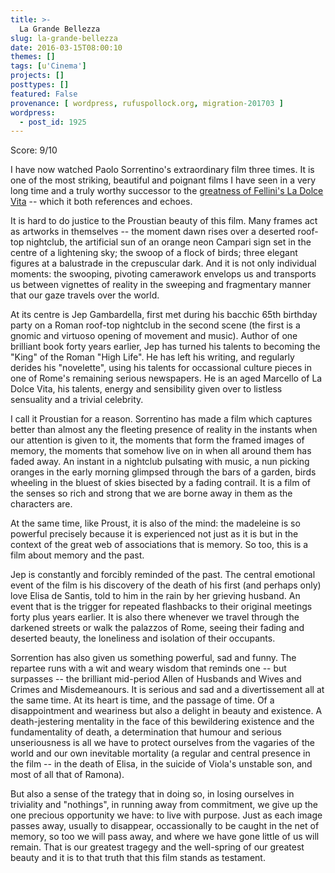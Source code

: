 ```yaml
---
title: >-
  La Grande Bellezza
slug: la-grande-bellezza
date: 2016-03-15T08:00:10
themes: []
tags: [u'Cinema']
projects: []
posttypes: []
featured: False
provenance: [ wordpress, rufuspollock.org, migration-201703 ]
wordpress:
  - post_id: 1925
---
```


Score: 9/10

I have now watched Paolo Sorrentino's extraordinary film three times. It is one of the most striking, beautiful and poignant films I have seen in a very long time and a truly worthy successor to the [greatness of Fellini's La Dolce Vita][ldv] -- which it both references and echoes.

[ldv]: /nonfiction/everything-is-so-difficult-marcello-fellinis-la-dolce-vita/

It is hard to do justice to the Proustian beauty of this film. Many frames act as artworks in themselves -- the moment dawn rises over a deserted roof-top nightclub, the artificial sun of an orange neon Campari sign set in the centre of a lightening sky; the swoop of a flock of birds; three elegant figures at a balustrade in the crepuscular dark. And it is not only individual moments: the swooping, pivoting camerawork envelops us and transports us between vignettes of reality in the sweeping and fragmentary manner that our gaze travels over the world.

At its centre is Jep Gambardella, first met during his bacchic 65th birthday party on a Roman roof-top nightclub in the second scene (the first is a gnomic and virtuoso opening of movement and music). Author of one brilliant book forty years earlier, Jep has turned his talents to becoming the "King" of the Roman "High Life". He has left his writing, and regularly derides his "novelette", using his talents for occassional culture pieces in one of Rome's remaining serious newspapers. He is an aged Marcello of La Dolce Vita, his talents, energy and sensibility given over to listless sensuality and a trivial celebrity.

I call it Proustian for a reason. Sorrentino has made a film which captures better than almost any the fleeting presence of reality in the instants when our attention is given to it, the moments that form the framed images of memory, the moments that somehow live on in when all around them has faded away. An instant in a nightclub pulsating with music, a nun picking oranges in the early morning glimpsed through the bars of a garden, birds wheeling in the bluest of skies bisected by a fading contrail. It is a film of the senses so rich and strong that we are borne away in them as the characters are.

At the same time, like Proust, it is also of the mind: the madeleine is so powerful precisely because it is experienced not just as it is but in the context of the great web of associations that is memory. So too, this is a film about memory and the past.

Jep is constantly and forcibly reminded of the past. The central emotional event of the film is his discovery of the death of his first (and perhaps only) love Elisa de Santis, told to him in the rain by her grieving husband. An event that is the trigger for repeated flashbacks to their original meetings forty plus years earlier. It is also there whenever we travel through the darkened streets or walk the palazzos of Rome, seeing their fading and deserted beauty, the loneliness and isolation of their occupants.

Sorrention has also given us something powerful, sad and funny. The repartee runs with a wit and weary wisdom that reminds one -- but surpasses -- the brilliant mid-period Allen of Husbands and Wives and Crimes and Misdemeanours. It is serious and sad and a divertissement all at the same time. At its heart is time, and the passage of time. Of a disappointment and weariness but also a delight in beauty and existence. A death-jestering mentality in the face of this bewildering existence and the fundamentality of death, a determination that humour and serious unseriousness is all we have to protect ourselves from the vagaries of the world and our own inevitable mortality (a regular and central presence in the film -- in the death of Elisa, in the suicide of Viola's unstable son, and most of all that of Ramona).

But also a sense of the trategy that in doing so, in losing ourselves in triviality and "nothings", in running away from commitment, we give up the one precious opportunity we have: to live with purpose. Just as each image passes away, usually to disappear, occassionally to be caught in the net of memory, so too we will pass away, and where we have gone little of us will remain. That is our greatest tragegy and the well-spring of our greatest beauty and it is to that truth that this film stands as testament.

